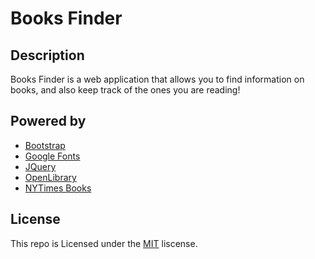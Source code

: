 # Books Finder

## Description
Books Finder is a web application that allows you to find information on books, and also keep track of the ones you are reading!

## Powered by 
- [Bootstrap](https://getbootstrap.com/)
- [Google Fonts](https://fonts.google.com/)
- [JQuery](https://jquery.com/)
- [OpenLibrary](https://openlibrary.org/developers/api)
- [NYTimes Books](https://developer.nytimes.com/docs/books-product/1/overview)

## License
This repo is Licensed under the [MIT](LICENSE) liscense.
